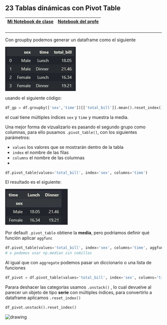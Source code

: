 ## 23  Tablas dinámicas con Pivot Table  

| [Mi Notebook de clase](My_notebooks/22_group_by.ipynb)  |  [Notebook del profe](/Notebooks/21_groupby_pivot.ipynb) |
|---------| ----:|

### 

___

Con groupby podemos generar un dataframe como el siguiente

<img src="../images/23_00.jpg" alt="drawing" align="center"/>

usando el siguiente código:
```python
df_gp = df.groupby(['sex','time'])[['total_bill']].mean().reset_index()
```

el cual tiene múltiples índices `sex` y `time` y muestra la media.

Una mejor forma de vizualizarlo es pasando el segundo grupo como columnas, para ello pusamos `.pivot_table()`, con los siguientes parámetros:
- `values` los valores que se mostrarán dentro de la tabla
- `index` el nombre de las filas
- `columns` el nombre de las columnas
- 
```python
df.pivot_table(values='total_bill', index='sex', columns='time')
```

El resultado es el siguiente:

<img src="../images/23_01.jpg" alt="drawing">

Por default `.pivot_table` obtiene la **media**, pero podríamos definir qué función aplicar `aggfunc`

```python
df.pivot_table(values='total_bill', index='sex', columns='time', aggfunc='median')
# o podemos usar np.median sin comillas
```

Al igual que con `aggregate` podemos pasar un diccionario o una lista de funciones

```python
df_pivot = df.pivot_table(values='total_bill', index='sex', columns='time', aggfunc=[np.median,'std'])
```
Parara deshacer las categorías usamos `.unstack()` , lo cual devuelve al parecer un objeto de tipo **serie** con múltiples índices, para convertirlo a dataframe aplicamos `.reset_index()`

```python
df_pivot.unstack().reset_index()
```

<img src="https://pandas-docs.github.io/pandas-docs-travis/_images/reshaping_pivot.png" alt="drawing" width="600"/>



